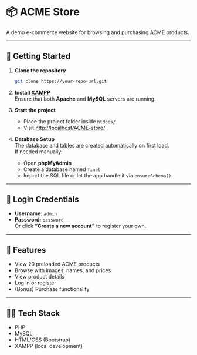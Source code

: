 # 📦 ACME Store

A demo e-commerce website for browsing and purchasing ACME products.

---

## 🚀 Getting Started

1. **Clone the repository**
   ```bash
   git clone https://your-repo-url.git
   ```

2. **Install [XAMPP](https://www.apachefriends.org/index.html)**  
   Ensure that both **Apache** and **MySQL** servers are running.

3. **Start the project**
   - Place the project folder inside `htdocs/`
   - Visit [http://localhost/ACME-store/](http://localhost/ACME-store/)

4. **Database Setup**  
   The database and tables are created automatically on first load.  
   If needed manually:
   - Open **phpMyAdmin**
   - Create a database named `final`
   - Import the SQL file or let the app handle it via `ensureSchema()`

---

## 👤 Login Credentials

- **Username:** `admin`  
- **Password:** `password`  
Or click **“Create a new account”** to register your own.

---

## 🛒 Features

- View 20 preloaded ACME products
- Browse with images, names, and prices
- View product details
- Log in or register
- (Bonus) Purchase functionality

---

## 🧑‍💻 Tech Stack

- PHP
- MySQL
- HTML/CSS (Bootstrap)
- XAMPP (local development)
